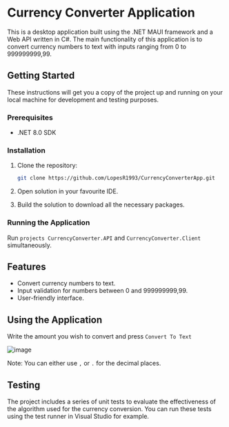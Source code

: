 # Currency Converter Application

This is a desktop application built using the .NET MAUI framework and a Web API written in C#. The main functionality of this application is to convert currency numbers to text with inputs ranging from 0 to 999999999,99.

## Getting Started

These instructions will get you a copy of the project up and running on your local machine for development and testing purposes.

### Prerequisites

- .NET 8.0 SDK

### Installation

1. Clone the repository:
   
   ```sh
   git clone https://github.com/LopesR1993/CurrencyConverterApp.git

2. Open solution in your favourite IDE.
3. Build the solution to download all the necessary packages.

### Running the Application
Run `projects CurrencyConverter.API` and `CurrencyConverter.Client` simultaneously.

## Features
- Convert currency numbers to text.
- Input validation for numbers between 0 and 999999999,99.
- User-friendly interface.

## Using the Application
Write the amount you wish to convert and press `Convert To Text`

![image](https://github.com/LopesR1993/CurrencyConverterAPP/assets/91846217/5b05c3b6-9694-4167-b6fa-461f74011cf6)

Note: You can either use `,` or `.` for the decimal places.

## Testing
The project includes a series of unit tests to evaluate the effectiveness of the algorithm used for the currency conversion. You can run these tests using the test runner in Visual Studio for example.
